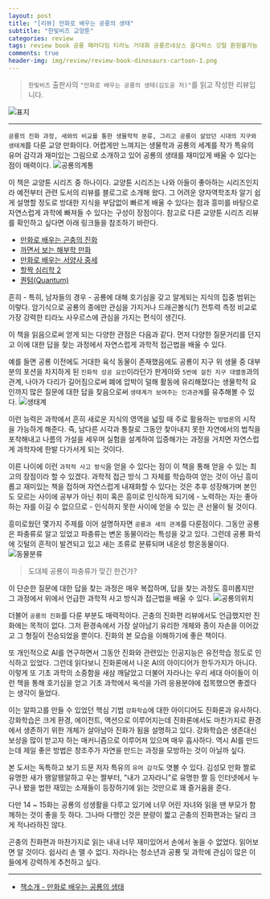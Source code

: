 ```yaml
---  
layout: post  
title: "[리뷰] 만화로 배우는 공룡의 생태"  
subtitle: "한빛비즈 교양툰"  
categories: review  
tags: review book 공룡 패러다임 티라노 거대화 공룡르네상스 골디락스 깃털 환원불가능 색 성 진화 계통도 트라이아스기 백악기 신생대      
comments: true  
header-img: img/review/review-book-dinosaurs-cartoon-1.png
---  
```

  
> `한빛비즈` 출판사의 `"만화로 배우는 공룡의 생태(김도윤 저)"`를 읽고 작성한 리뷰입니다.  

![표지](https://telegeam.github.io/assets/img/review/review-book-dinosaurs-cartoon-1.png)  

---

`공룡의 진화 과정, 새와의 비교를 통한 생물학적 분류, 그리고 공룡이 살았던 시대의 지구와 생태계`를 다룬 교양 만화이다. 어렵게만 느껴지는 생물학과 공룡의 세계를 작가 특유의 유머 감각과 재미있는 그림으로 소개하고 있어 공룡의 생태를 재미있게 배울 수 있다는 점이 매력이다. 
![공룡의계통](https://telegeam.github.io/assets/img/review/review-book-dinosaurs-cartoon-2.png)  

이 책은 교양툰 시리즈 중 하나이다. 교양툰 시리즈는 나와 아들이 좋아하는 시리즈인지라 예전부터 관련 도서의 리뷰를 블로그로 소개해 왔다. 그 어려운 양자역학조차 알기 쉽게 설명할 정도로 방대한 지식을 부담없이 빠르게 배울 수 있다는 점과 흥미를 바탕으로 자연스럽게 과학에 빠져들 수 있다는 구성이 장점이다. 참고로 다른 교양툰 시리즈 리뷰를 확인하고 싶다면 아래 링크들을 참조하기 바란다. 

* [만화로 배우는 곤충의 진화](https://telegeam.github.io/review/2021/05/12/review-book-insects-cartoon/)
* [까면서 보는 해부학 만화](https://telegeam.github.io/review/2021/04/17/review-book-anatomical-cartoon/)
* [만화로 배우는 서양사 중세](https://telegeam.github.io/review/2021/05/09/review-book-middle-ages-cartoon/)
* [할짝 심리학 2](https://telegeam.github.io/review/2020/12/26/review-book-haljjak-psychology/)
* [퀀텀(Quantum)](https://telegeam.github.io/review/2020/11/28/review-book-quantum/)

흔히 - 특히, 남자들의 경우 - 공룡에 대해 호기심을 갖고 알게되는 지식의 집중 범위는 이렇다. 암기식으로 공룡의 종에만 관심을 가지거나 드래곤볼식(?) 전투력 측정 비교로 가장 강력한 티라노 사우르스에 관심을 가지는 편식이 생긴다.

이 책을 읽음으로써 얻게 되는 다양한 관점은 다음과 같다. 먼저 다양한 질문거리를 던지고 이에 대한 답을 찾는 과정에서 자연스럽게 과학적 접근법을 배울 수 있다.

예를 들면 공룡 이전에도 거대한 육식 동물이 존재했음에도 공룡이 지구 위 생물 중 대부분의 포션을 차지하게 된 `진화적 성공 요인`이라던가 판게아와 `5번에 걸친 지구 대멸종`과의 관계, 나아가 다리가 길어짐으로써 폐에 압박이 덜해 활동에 유리해졌다는 생물학적 요인까지 많은 질문에 대한 답을 찾음으로써 `생태계가 보여주는 인과관계`를 유추해볼 수 있다.
![생태계](https://telegeam.github.io/assets/img/review/review-book-dinosaurs-cartoon-5.png)  

이런 능력은 과학에서 흔히 새로운 지식의 영역을 넓힐 때 주로 활용하는 `방법론`의 시작을 가능하게 해준다. 즉, 남다른 시각과 통찰로 그동안 찾아내지 못한 자연에서의 법칙을 포착해내고 나름의 가설을 세우며 실험을 설계하여 입증해가는 과정을 거치면 자연스럽게 과학자에 한발 다가서게 되는 것이다.

이른 나이에 이런 `과학적 사고 방식`을 얻을 수 있다는 점이 이 책을 통해 얻을 수 있는 최고의 장점이라 할 수 있겠다. 과학적 접근 방식 그 자체를 학습하여 얻는 것이 아닌 흥미롭고 재미있는 책을 접하며 자연스럽게 내재화할 수 있다는 것은 추후 성장해가며 본인도 모르는 사이에 공부가 아닌 취미 혹은 흥미로 인식하게 되기에 - 노력하는 자는 좋아하는 자를 이길 수 없으므로 - 인식하지 못한 사이에 얻을 수 있는 큰 선물이 될 것이다.

흥미로웠던 몇가지 주제를 이어 설명하자면 `공룡과 새의 관계`를 다룬점이다. 그동안 공룡은 파충류로 알고 있었고 파충류는 변온 동물이라는 특성을 갖고 있다. 그런데 공룡 화석에 깃털의 흔적이 발견되고 있고 새는 조류로 분류되며 내온성 항온동물이다. 
![동물분류](https://telegeam.github.io/assets/img/review/review-book-dinosaurs-cartoon-4.png)  

> 도대체 공룡이 파충류가 맞긴 한건가? 

이 단순한 질문에 대한 답을 찾는 과정은 매우 복잡하며, 답을 찾는 과정도 흥미롭지만 그 과정에서 위에서 언급한 과학적 사고 방식과 접근법을 배울 수 있다.
![공룡의위치](https://telegeam.github.io/assets/img/review/review-book-dinosaurs-cartoon-3.png)  

더불어 `공룡의 진화`를 다룬 부분도 매력적이다. 곤충의 진화편 리뷰에서도 언급했지만 진화에는 목적이 없다. 그저 환경속에서 가장 살아남기 유리한 개체와 종이 자손을 이어갔고 그 형질이 전승되었을 뿐이다. 진화의 본 모습을 이해하기에 좋은 책이다.

또 개인적으로 AI를 연구하면서 그동안 진화와 관련있는 인공지능은 유전학습 정도로 인식하고 있었다. 그런데 읽다보니 진화론에서 나온 AI의 아이디어가 한두가지가 아니다. 이렇게 또 기초 과학의 소중함을 새삼 깨달았고 더불어 자라나는 우리 세대 아이들이 이런 책을 통해 호기심을 얻고 기초 과학에서 옥석을 가려 응용분야에 접목했으면 좋겠다는 생각이 들었다.

이는 알파고를 만들 수 있었던 핵심 기법 `강화학습`에 대한 아이디어도 진화론과 유사하다. 강화학습은 크게 환경, 에이전트, 액션으로 이루어지는데 진화론에서도 마찬가지로 환경에서 생존하기 위한 개체가 살아남아 진화가 됨을 설명하고 있다. 강화학습은 생존대신 보상을 많이 받고자 하는 매커니즘으로 이루어져 있으며 매우 흡사하다. 역시 AI를 만드는데 제일 좋은 방법은 창조주가 자연을 만드는 과정을 모방하는 것이 아닐까 싶다. 

본 도서는 독특하고 보기 드문 저자 특유의 `유머 감각`도 엿볼 수 있다. 김성모 만화 짤로 유명한 새가 왱알왱알하고 우는 짤부터, "내가 고자라니"로 유명한 짤 등 인터넷에서 누구나 봤을 법한 재밌는 소재들이 등장하기에 읽는 것만으로 꽤 즐거움을 준다. 

다만 14 ~ 15화는 공룡의 성생활을 다루고 있기에 너무 어린 자녀와 읽을 땐 부모가 함께하는 것이 좋을 듯 하다. 그나마 다행인 것은 분량이 짧고 곤충의 진화편과는 달리 크게 적나라하진 않다.

곤충의 진화편과 마찬가지로 읽는 내내 너무 재미있어서 손에서 놓을 수 없었다. 읽어보면 알 것이다. 쉽사리 손 뗄 수 없다. 자라나는 청소년과 공룡 및 과학에 관심이 많은 이들에게 강력하게 추천하고 싶다.

---

* [책소개 - 만화로 배우는 공룡의 생태](http://www.yes24.com/Product/Goods/74316210)


